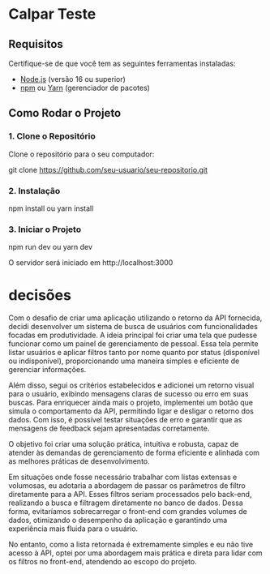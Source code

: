 # Calpar Teste

## Requisitos

Certifique-se de que você tem as seguintes ferramentas instaladas:

- [Node.js](https://nodejs.org/) (versão 16 ou superior)
- [npm](https://www.npmjs.com/) ou [Yarn](https://yarnpkg.com/) (gerenciador de pacotes)

## Como Rodar o Projeto

### 1. Clone o Repositório

Clone o repositório para o seu computador:

git clone https://github.com/seu-usuario/seu-repositorio.git

### 2. Instalação

npm install ou yarn install

### 3. Iniciar o Projeto

npm run dev ou yarn dev

O servidor será iniciado em http://localhost:3000

# decisões

Com o desafio de criar uma aplicação utilizando o retorno da API fornecida, decidi desenvolver um sistema de busca de usuários com funcionalidades focadas em produtividade. A ideia principal foi criar uma tela que pudesse funcionar como um painel de gerenciamento de pessoal. Essa tela permite listar usuários e aplicar filtros tanto por nome quanto por status (disponível ou indisponível), proporcionando uma maneira simples e eficiente de gerenciar informações.

Além disso, segui os critérios estabelecidos e adicionei um retorno visual para o usuário, exibindo mensagens claras de sucesso ou erro em suas buscas. Para enriquecer ainda mais o projeto, implementei um botão que simula o comportamento da API, permitindo ligar e desligar o retorno dos dados. Com isso, é possível testar situações de erro e garantir que as mensagens de feedback sejam apresentadas corretamente.

O objetivo foi criar uma solução prática, intuitiva e robusta, capaz de atender às demandas de gerenciamento de forma eficiente e alinhada com as melhores práticas de desenvolvimento.

Em situações onde fosse necessário trabalhar com listas extensas e volumosas, eu adotaria a abordagem de passar os parâmetros de filtro diretamente para a API. Esses filtros seriam processados pelo back-end, realizando a busca e filtragem diretamente no banco de dados. Dessa forma, evitaríamos sobrecarregar o front-end com grandes volumes de dados, otimizando o desempenho da aplicação e garantindo uma experiência mais fluida para o usuário.

No entanto, como a lista retornada é extremamente simples e eu não tive acesso à API, optei por uma abordagem mais prática e direta para lidar com os filtros no front-end, atendendo ao escopo do projeto.
